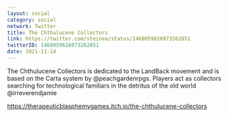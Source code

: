 ```yaml
---
layout: social
category: social
network: Twitter
title: The Chthulucene Collectors
link: https://twitter.com/steinea/status/1460059616973262851
twitterID: 1460059616973262851
date: 2021-11-14
---
```


The Chthulucene Collectors is dedicated to the LandBack movement and is based on the Carta system by @peachgardenrpgs. Players act as collectors searching for technological familiars in the detritus of the old world @irreverendjamie

<https://therapeuticblasphemygames.itch.io/the-chthulucene-collectors>
